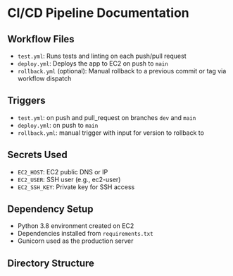 # CI/CD Pipeline Documentation

## Workflow Files

- `test.yml`: Runs tests and linting on each push/pull request
- `deploy.yml`: Deploys the app to EC2 on push to `main`
- `rollback.yml` (optional): Manual rollback to a previous commit or tag via workflow dispatch

## Triggers

- `test.yml`: on push and pull_request on branches `dev` and `main`
- `deploy.yml`: on push to `main`
- `rollback.yml`: manual trigger with input for version to rollback to

## Secrets Used

- `EC2_HOST`: EC2 public DNS or IP
- `EC2_USER`: SSH user (e.g., ec2-user)
- `EC2_SSH_KEY`: Private key for SSH access

## Dependency Setup

- Python 3.8 environment created on EC2
- Dependencies installed from `requirements.txt`
- Gunicorn used as the production server

## Directory Structure

